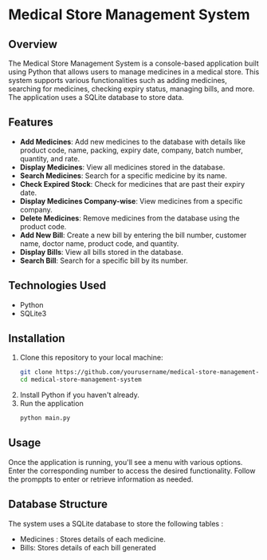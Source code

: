 # Medical Store Management System

## Overview
The Medical Store Management System is a console-based application built using Python that allows users to manage medicines in a medical store. This system supports various functionalities such as adding medicines, searching for medicines, checking expiry status, managing bills, and more. The application uses a SQLite database to store data.

## Features
- **Add Medicines**: Add new medicines to the database with details like product code, name, packing, expiry date, company, batch number, quantity, and rate.
- **Display Medicines**: View all medicines stored in the database.
- **Search Medicines**: Search for a specific medicine by its name.
- **Check Expired Stock**: Check for medicines that are past their expiry date.
- **Display Medicines Company-wise**: View medicines from a specific company.
- **Delete Medicines**: Remove medicines from the database using the product code.
- **Add New Bill**: Create a new bill by entering the bill number, customer name, doctor name, product code, and quantity.
- **Display Bills**: View all bills stored in the database.
- **Search Bill**: Search for a specific bill by its number.

## Technologies Used
- Python
- SQLite3

## Installation
1. Clone this repository to your local machine:
   ```bash
   git clone https://github.com/yourusername/medical-store-management-system.git
   cd medical-store-management-system
   ```
2. Install Python if you haven't already.
3. Run the application
   ```bash
   python main.py
   ```
## Usage
Once the application is running, you'll see a menu with various options. Enter the corresponding number to access the desired functionality. Follow the promppts to enter or retrieve information as needed. 

## Database Structure
The system uses a SQLite database to store the following tables :
- Medicines : Stores details of each medicine.
- Bills: Stores details of each bill generated
